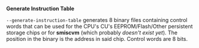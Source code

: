 **Generate Instruction Table**

`--generate-instruction-table` generates 8 binary files containing control words that can be used for the CPU's CU's EEPROM/Flash/Other persistent storage chips or for **smiscvm** (which probably *doesn't exist yet*).
The position in the binary is the address in said chip. Control words are 8 bits.